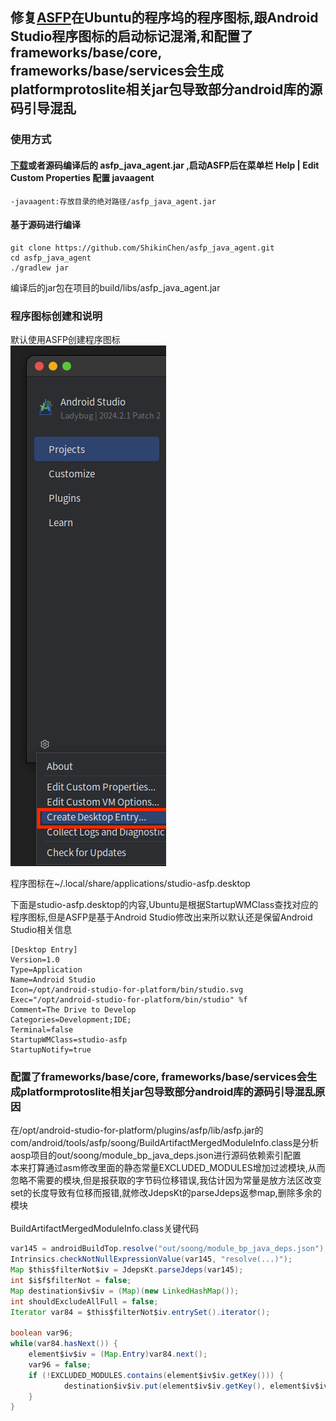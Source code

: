 ## 修复[ASFP](https://developer.android.com/studio/platform)在Ubuntu的程序坞的程序图标,跟Android Studio程序图标的启动标记混淆,和配置了frameworks/base/core, frameworks/base/services会生成platformprotoslite相关jar包导致部分android库的源码引导混乱

### 使用方式

#### [下载](https://github.com/ShikinChen/asfp_java_agent/releases)或者源码编译后的 asfp_java_agent.jar ,启动ASFP后在菜单栏 Help | Edit Custom Properties 配置 javaagent

```
-javaagent:存放目录的绝对路径/asfp_java_agent.jar
```

#### 基于源码进行编译
```shell
git clone https://github.com/ShikinChen/asfp_java_agent.git
cd asfp_java_agent
./gradlew jar
```

编译后的jar包在项目的build/libs/asfp_java_agent.jar

### 程序图标创建和说明
默认使用ASFP创建程序图标<br/>
![01.png](img/01.png)
<br/>

程序图标在~/.local/share/applications/studio-asfp.desktop<br/>

下面是studio-asfp.desktop的内容,Ubuntu是根据StartupWMClass查找对应的程序图标,但是ASFP是基于Android
Studio修改出来所以默认还是保留Android Studio相关信息

```
[Desktop Entry]
Version=1.0
Type=Application
Name=Android Studio
Icon=/opt/android-studio-for-platform/bin/studio.svg
Exec="/opt/android-studio-for-platform/bin/studio" %f
Comment=The Drive to Develop
Categories=Development;IDE;
Terminal=false
StartupWMClass=studio-asfp
StartupNotify=true
```

### 配置了frameworks/base/core, frameworks/base/services会生成platformprotoslite相关jar包导致部分android库的源码引导混乱原因

在/opt/android-studio-for-platform/plugins/asfp/lib/asfp.jar的
com/android/tools/asfp/soong/BuildArtifactMergedModuleInfo.class是分析aosp项目的out/soong/module_bp_java_deps.json进行源码依赖索引配置<br/>
本来打算通过asm修改里面的静态常量EXCLUDED_MODULES增加过滤模块,从而忽略不需要的模块,但是报获取的字节码位移错误,我估计因为常量是放方法区改变set的长度导致有位移而报错,就修改JdepsKt的parseJdeps返参map,删除多余的模块<br/><br/>
BuildArtifactMergedModuleInfo.class关键代码

```java
var145 = androidBuildTop.resolve("out/soong/module_bp_java_deps.json");
Intrinsics.checkNotNullExpressionValue(var145, "resolve(...)");
Map $this$filterNot$iv = JdepsKt.parseJdeps(var145);
int $i$f$filterNot = false;
Map destination$iv$iv = (Map)(new LinkedHashMap());
int shouldExcludeAllFull = false;
Iterator var84 = $this$filterNot$iv.entrySet().iterator();

boolean var96;
while(var84.hasNext()) {
    element$iv$iv = (Map.Entry)var84.next();
    var96 = false;
    if (!EXCLUDED_MODULES.contains(element$iv$iv.getKey())) {
            destination$iv$iv.put(element$iv$iv.getKey(), element$iv$iv.getValue());
    }
}
    
```





